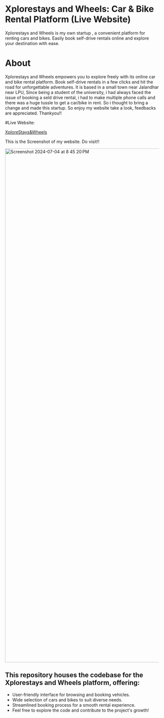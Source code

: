 # Xplorestays and Wheels: Car & Bike Rental Platform (Live Website)
Xplorestays and Wheels is my own startup , a convenient platform for renting cars and bikes. Easily book self-drive rentals online and explore your destination with ease.

# About  
Xplorestays and Wheels empowers you to explore freely with its online car and bike rental platform. Book self-drive rentals in a few clicks and hit the road for unforgettable adventures. ️It is based in a small town near Jalandhar near LPU, Since being a student of the university, i had always faced the issue of booking a seld drive rental, i had to make multiple phone calls and there was a huge tussle to get a car/bike in rent. So i thought to bring a change and made this startup. So enjoy my website take a look, feedbacks are appreciated. Thankyou!!  

#Live Website: 

 [XploreStays&Wheels ](https://xplorerentals.in/) 

This is the Screenshot of my website. Do visit!!
 
 <img width="1680" alt="Screenshot 2024-07-04 at 8 45 20 PM" src="https://github.com/user-attachments/assets/13e96100-fb1b-4f9e-bede-c13258c692e4">    

## This repository houses the codebase for the Xplorestays and Wheels platform, offering:

- User-friendly interface for browsing and booking vehicles.
- Wide selection of cars and bikes to suit diverse needs.
- Streamlined booking process for a smooth rental experience.
- Feel free to explore the code and contribute to the project's growth!
 

 


